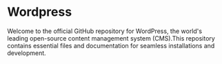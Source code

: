 # Wordpress
Welcome to the official GitHub repository for WordPress, the world's leading open-source content management system (CMS).This repository contains essential files and documentation for seamless installations and development.
